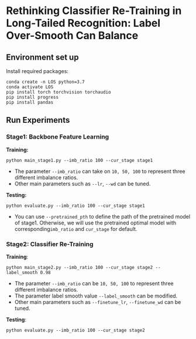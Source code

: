 # Rethinking Classifier Re-Training in Long-Tailed Recognition: Label Over-Smooth Can Balance
## Environment set up
Install required packages:
```shell
conda create -n LOS python=3.7
conda activate LOS
pip install torch torchvision torchaudio
pip install progress
pip install pandas
```

## Run Experiments
### Stage1: Backbone Feature Learning
**Training:**

```shell
python main_stage1.py --imb_ratio 100 --cur_stage stage1
```
- The parameter `--imb_ratio` can take on `10, 50, 100` to represent three different imbalance ratios.
- Other main parameters such as `--lr`, `--wd` can be tuned. 

**Testing:**
```shell
python evaluate.py --imb_ratio 100 --cur_stage stage1
```
- You can use `--pretrained_pth` to define the path of the pretrained model of stage1. Otherwise, we will use the pretrained 
optimal model with corresponding`imb_ratio` and `cur_stage` for default.
### Stage2: Classifier Re-Training
**Training**:
```shell
python main_stage2.py --imb_ratio 100 --cur_stage stage2 --label_smooth 0.98
```
- The parameter `--imb_ratio` can be `10, 50, 100` to represent three different imbalance ratios.
- The parameter label smooth value `--label_smooth` can be modified.
- Other main parameters such as `--finetune_lr`, `--finetune_wd` can be tuned. 

**Testing**:
```shell
python evaluate.py --imb_ratio 100 --cur_stage stage2
```
